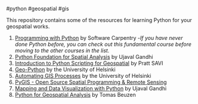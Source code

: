  #python #geospatial #gis 

This repository contains some of the resources for learning Python for your geospatial works.



1. [Programming with Python](https://swcarpentry.github.io/python-novice-inflammation/index.html) by Software Carpentry -*If you have never done Python before, you can check out this fundamental course before moving to the other courses in the list.*
2. [Python Foundation for Spatial Analysis](https://courses.spatialthoughts.com/python-foundation.html) by Ujaval Gandhi 
3. [Introduction to Python Scripting for Geospatial](https://pratt-savi-810.github.io/) by Pratt SAVI
4. [Geo-Python](https://geo-python-site.readthedocs.io/en/latest/) by the University of Helsinki
5. [Automating GIS Processes](https://autogis-site.readthedocs.io/en/latest/index.html#) by the University of Helsinki
6. [PyGIS - Open Source Spatial Programming & Remote Sensing](https://pygis.io/docs/a_intro.html)
7. [Mapping and Data Visualization with Python](https://courses.spatialthoughts.com/python-dataviz.html) by Ujaval Gandhi
8. [Python for Geospatial Analysis](https://www.tomasbeuzen.com/python-for-geospatial-analysis/README.html) by Tomas Beuzen 

